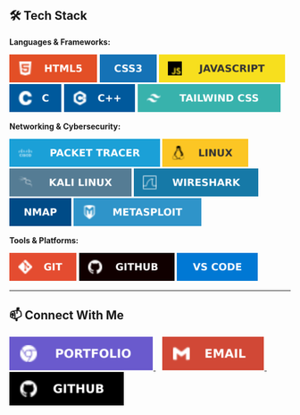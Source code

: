 ## 🛠 Tech Stack  

**Languages & Frameworks:**  
<p>
  <img src="./img/html5.svg" alt="HTML5" height="50" />
  <img src="./img/css3.svg" alt="CSS3" height="50" />
  <img src="./img/js.svg" alt="JavaScript" height="50" />
  <img src="./img/c.svg" alt="C" height="50" />
  <img src="./img/c++.svg" alt="C++" height="50" />
  <img src="./img/tailwind.svg" alt="TailwindCSS" height="50" />
</p>

**Networking & Cybersecurity:**  
<p>
  <img src="./img/packettracer.svg" alt="Packet Tracer" height="50" />
  <img src="./img/linux.svg" alt="Linux" height="50" />
  <img src="./img/kalilinux.svg" alt="Kali Linux" height="50" />
  <img src="./img/wireshark.svg" alt="Wireshark" height="50" />
  <img src="./img/nmap.svg" alt="Nmap" height="50" />
  <img src="./img/metasploit.svg" alt="Metasploit" height="50" />
</p>

**Tools & Platforms:**  
<p>
  <img src="./img/git.svg" alt="Git" height="50" />
  <img src="./img/github.svg" alt="GitHub" height="50" />
  <img src="./img/vscode.svg" alt="VS Code" height="50" />
</p>

---

## 📫 Connect With Me  
<p>
  <a href="https://your-portfolio-link.com" target="_blank">
    <img src="./img/portfolio.svg" alt="Portfolio" height="60" />
  </a>
  &nbsp;&nbsp;
  <a href="mailto:your-email@example.com">
    <img src="./img/email.svg" alt="Email" height="60" />
  </a>
  &nbsp;&nbsp;
  <a href="https://github.com/YourUsername" target="_blank">
    <img src="./img/githubend.svg" alt="GitHub" height="60" />
  </a>
</p>
